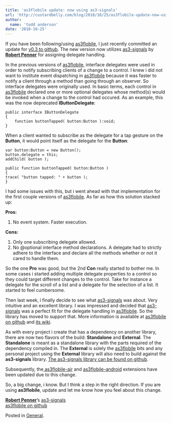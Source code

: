 ```yaml
---
title: 'as3flobile update: now using as3-signals'
url: 'http://custardbelly.com/blog/2010/10/25/as3flobile-update-now-using-as3-signals/'
author:
  name: 'todd anderson'
date: '2010-10-25'
---
```


If you have been following/using [as3flobile](http://github.com/bustardcelly/as3flobile), I just recently committed an update for [v0.3 to github](http://github.com/bustardcelly/as3flobile). The new version now utilizes [as3-signals](http://github.com/robertpenner/as3-signals) by **[Robert Penner](http://robertpenner.com/flashblog/)** for assigning delegate handling.

In the previous versions of [as3flobile](http://github.com/bustardcelly/as3flobile), interface delegates were used in order to notify subscribing clients of a change to a control. I knew i did not want to institute event dispatching in [as3flobile](http://github.com/bustardcelly/as3flobile) because it was faster to notify a client through a method than going through an observer. So interface delegates were originally used. In basic terms, each control in [as3flobile](http://github.com/bustardcelly/as3flobile) declared one or more optional delegates whose method(s) would be invoked when a change to the control had occured. As an example, this was the now deprecated **IButtonDelegate**:
    
    public interface IButtonDelegate
    {
    	function buttonTapped( button:Button ):void;
    }

When a client wanted to subscribe as the delegate for a tap gesture on the **Button**, it would point itself as the delegate for the **Button**:
    
    var button:Button = new Button();
    button.delegate = this;
    addChild( button );
     
    public function buttonTapped( button:Button )
    {
    trace( "button tapped: " + button );
    }

I had some issues with this, but i went ahead with that implementation for the first couple versions of [as3flobile](http://github.com/bustardcelly/as3flobile). As far as how this solution stacked up:

**Pros:**  
1. No event system. Faster execution.

**Cons:**  
1. Only one subscribing delegate allowed.  
2. No @optional interface method declarations. A delegate had to strictly adhere to the interface and declare all the methods whether or not it cared to handle them.

So the one **Pro** was good, but the 2nd **Con** really started to bother me. In some cases i started adding multiple delegate properties to a control so they could target different changes to the control. Take for instance a delegate for the scroll of a list and a delegate for the selection of a list. It started to feel cumbersome.

Then last week, i finally decide to see what [as3-signals](http://github.com/robertpenner/as3-signals) was about. Very intuitive and an excellent library. I was impressed and decided that [as3-signals](http://github.com/robertpenner/as3-signals) was a perfect fit for the delegate handling in [as3flobile](http://github.com/robertpenner/as3flobile). So the library has moved to support that. More information is available at [as3flobile on github](http://github.com/robertpenner/as3flobile) and [its wiki](http://github.com/bustardcelly/as3flobile/wiki).

As with every project i create that has a dependency on another library, there are now two flavors of the build: **Standalone** and **External**. The **Standalone** is meant as a standalone library with the parts required of the dependency compiled in. The **External** is solely the [as3flobile](http://github.com/bustardcelly/as3flobile) bits and any personal project using the **External** library will also need to build against the **as3-signals** library. [The as3-signals library can be found on github](http://github.com/robertpenner/as3-signals).

Subsequently, the[ as3flobile-air](http://github.com/bustardcelly/as3flobile-air) and [as3flobile-android](http://github.com/bustardcelly/as3flobile-android) extensions have been updated due to this change.

So, a big change, i know. But I think a step in the right direction. If you are using **as3flobile**, update and let me know how you feel about this change.

**[Robert Penner](http://flashblog.robertpenner.com/)**’s [as3-signals](http://github.com/robertpenner/as3-signals)  
[as3flobile on github](http://github.com/bustardcelly/as3flobile)

Posted in [General](http://custardbelly.com/blog/category/general/).
